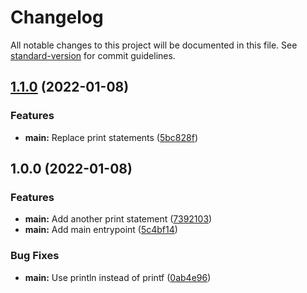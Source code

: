 # Changelog

All notable changes to this project will be documented in this file. See [standard-version](https://github.com/conventional-changelog/standard-version) for commit guidelines.

## [1.1.0](https://github.com/Jonnobrow/standard-version-test/compare/v1.0.0...v1.1.0) (2022-01-08)


### Features

* **main:** Replace print statements ([5bc828f](https://github.com/Jonnobrow/standard-version-test/commit/5bc828f0b33f9b3272ef5fd092c0b37a0ae23973))

## 1.0.0 (2022-01-08)


### Features

* **main:** Add another print statement ([7392103](https://github.com/Jonnobrow/standard-version-test/commit/73921031b751680cc8111ccc0f30eb3eb4cb0ac1))
* **main:** Add main entrypoint ([5c4bf14](https://github.com/Jonnobrow/standard-version-test/commit/5c4bf1467e218ebbe685b9076fb9c4d3a89e341b))


### Bug Fixes

* **main:** Use println instead of printf ([0ab4e96](https://github.com/Jonnobrow/standard-version-test/commit/0ab4e969ab10bcec48f824d8d5e4f43b425e9482))
